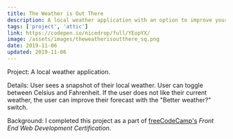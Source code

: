```yaml
---
title: The Weather is Out There
description: A local weather application with an option to improve your forecast
tags: ['project', 'attic']
link: https://codepen.io/nicedrop/full/YEopYX/
image: /assets/images/theweatherisoutthere_sq.png
date: 2019-11-06
updated: 2019-11-06
---
```


Project: A local weather application.

Details: User sees a snapshot of their local weather. User can toggle between Celsius and Fahrenheit. If the user does not like their current weather, the user can improve their forecast with the "Better weather?" switch.

Background: I completed this project as a part of [freeCodeCamp's](https://www.freecodecamp.org/, 'freeCodeCamp website') _Front End Web Development Certification_.

<!END clip>
